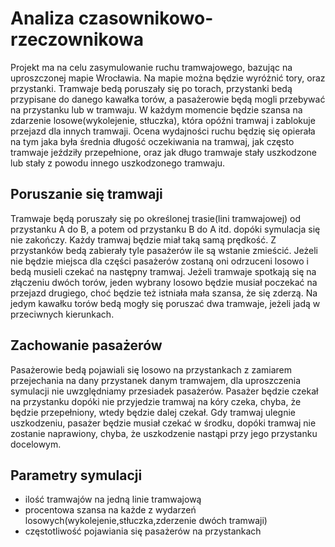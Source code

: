 # Analiza czasownikowo-rzeczownikowa

Projekt ma na celu zasymulowanie ruchu tramwajowego, bazując na uproszczonej mapie Wrocławia. Na mapie można będzie wyróżnić tory, oraz przystanki. Tramwaje bedą poruszały się po torach, przystanki bedą przypisane do danego kawałka torów, a pasażerowie będą mogli przebywać na przystanku lub w tramwaju. W każdym momencie będzie szansa na zdarzenie losowe(wykolejenie, stłuczka), która opóźni tramwaj i zablokuje przejazd dla innych tramwaji. Ocena wydajności ruchu będzię się opierała na tym jaka była średnia długość oczekiwania na tramwaj, jak często tramwaje jeździły przepełnione, oraz jak długo tramwaje stały uszkodzone lub stały z powodu innego uszkodzonego tramwaju.

## Poruszanie się tramwaji

Tramwaje będą poruszały się po określonej trasie(lini tramwajowej) od przystanku A do B, a potem od przystanku B do A itd. dopóki symulacja się nie zakończy. Każdy tramwaj będzie miał taką samą prędkość. Z przystanków bedą zabierały tyle pasażerów ile są wstanie zmieścić. Jeżeli nie będzie miejsca dla części pasażerów zostaną oni odrzuceni losowo i bedą musieli czekać na następny tramwaj. Jeżeli tramwaje spotkają się na złączeniu dwóch torów, jeden wybrany losowo będzie musiał poczekać na przejazd drugiego, choć będzie też istniała mała szansa, że się zderzą. Na jedym kawałku torów bedą mogły się poruszać dwa tramwaje, jeżeli jadą w przeciwnych kierunkach.

## Zachowanie pasażerów

Pasażerowie bedą pojawiali się losowo na przystankach z zamiarem przejechania na dany przystanek danym tramwajem, dla uproszczenia symulacji nie uwzględniamy przesiadek pasażerów. Pasażer będzie czekał na przystanku dopóki nie przyjedzie tramwaj na kóry czeka, chyba, że będzie przepełniony, wtedy będzie dalej czekał. Gdy tramwaj ulegnie uszkodzeniu, pasażer będzie musiał czekać w środku, dopóki tramwaj nie zostanie naprawiony, chyba, że uszkodzenie nastąpi przy jego przystanku docelowym.

## Parametry symulacji

- ilość tramwajów na jedną linie tramwajową
- procentowa szansa na każde z wydarzeń losowych(wykolejenie,stłuczka,zderzenie dwóch tramwaji)
- częstotliwość pojawiania się pasażerów na przystankach






